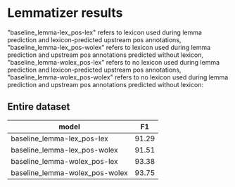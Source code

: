 # Lemmatizer results 

"baseline_lemma-lex_pos-lex" refers to lexicon used during lemma prediction and lexicon-predicted upstream pos annotations, "baseline_lemma-lex_pos-wolex" refers to lexicon used during lemma prediction and upstream pos annotations predicted without lexicon,
"baseline_lemma-wolex_pos-lex" refers to no lexicon used during lemma prediction and lexicon-predicted upstream pos annotations, "baseline_lemma-wolex_pos-wolex" refers to no lexicon used during lemma prediction and upstream pos annotations predicted without lexicon:

## Entire dataset

| model | F1 |
| --- | --- |
| baseline_lemma-lex_pos-lex | 91.29 |
| baseline_lemma-lex_pos-wolex | 91.51 |
| baseline_lemma-wolex_pos-lex | 93.38 |
| baseline_lemma-wolex_pos-wolex | 93.75 |

